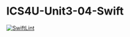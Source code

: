 # ICS4U-Unit3-04-Swift
[![SwiftLint](https://github.com/Ryan-ChungKamChung/ICS4U-Unit3-04-Swift/workflows/SwiftLint/badge.svg)](https://github.com/Ryan-ChungKamChung/ICS4U-Unit3-04-Swift/actions)
